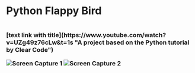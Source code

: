 <h1>Python Flappy Bird<h1>
<h3> 
[text link with title](https://www.youtube.com/watch?v=UZg49z76cLw&t=1s "A project based on the Python tutorial by Clear Code")

![Screen Capture 1](/images/project1)
![Screen Capture 2](/images/project2)
